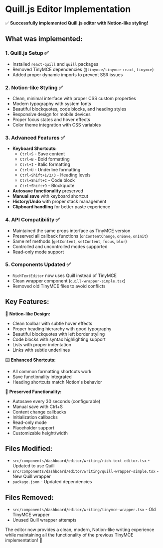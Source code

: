 # Quill.js Editor Implementation

✅ **Successfully implemented Quill.js editor with Notion-like styling!**

## What was implemented:

### 1. **Quill.js Setup** ✅
- Installed `react-quill` and `quill` packages
- Removed TinyMCE dependencies (`@tinymce/tinymce-react`, `tinymce`)
- Added proper dynamic imports to prevent SSR issues

### 2. **Notion-like Styling** ✅
- Clean, minimal interface with proper CSS custom properties
- Modern typography with system fonts
- Beautiful blockquotes, code blocks, and heading styles
- Responsive design for mobile devices
- Proper focus states and hover effects
- Color theme integration with CSS variables

### 3. **Advanced Features** ✅
- **Keyboard Shortcuts:**
  - `Ctrl+S` - Save content
  - `Ctrl+B` - Bold formatting
  - `Ctrl+I` - Italic formatting  
  - `Ctrl+U` - Underline formatting
  - `Ctrl+Shift+1/2/3` - Heading levels
  - `Ctrl+Shift+C` - Code block
  - `Ctrl+Shift+9` - Blockquote
- **Autosave functionality** preserved
- **Manual save** with keyboard shortcut
- **History/Undo** with proper stack management
- **Clipboard handling** for better paste experience

### 4. **API Compatibility** ✅
- Maintained the same props interface as TinyMCE version
- Preserved all callback functions (`onContentChange`, `onSave`, `onInit`)
- Same ref methods (`getContent`, `setContent`, `focus`, `blur`)
- Controlled and uncontrolled modes supported
- Read-only mode support

### 5. **Components Updated** ✅
- `RichTextEditor` now uses Quill instead of TinyMCE
- Clean wrapper component (`quill-wrapper-simple.tsx`)
- Removed old TinyMCE files to avoid conflicts

## Key Features:

🎨 **Notion-like Design:**
- Clean toolbar with subtle hover effects
- Proper heading hierarchy with good typography
- Beautiful blockquotes with left border styling
- Code blocks with syntax highlighting support
- Lists with proper indentation
- Links with subtle underlines

⌨️ **Enhanced Shortcuts:**
- All common formatting shortcuts work
- Save functionality integrated
- Heading shortcuts match Notion's behavior

🔄 **Preserved Functionality:**
- Autosave every 30 seconds (configurable)
- Manual save with Ctrl+S
- Content change callbacks
- Initialization callbacks
- Read-only mode
- Placeholder support
- Customizable height/width

## Files Modified:
- `src/components/dashboard/editor/writing/rich-text-editor.tsx` - Updated to use Quill
- `src/components/dashboard/editor/writing/quill-wrapper-simple.tsx` - New Quill wrapper
- `package.json` - Updated dependencies

## Files Removed:
- `src/components/dashboard/editor/writing/tinymce-wrapper.tsx` - Old TinyMCE wrapper
- Unused Quill wrapper attempts

The editor now provides a clean, modern, Notion-like writing experience while maintaining all the functionality of the previous TinyMCE implementation! 🚀